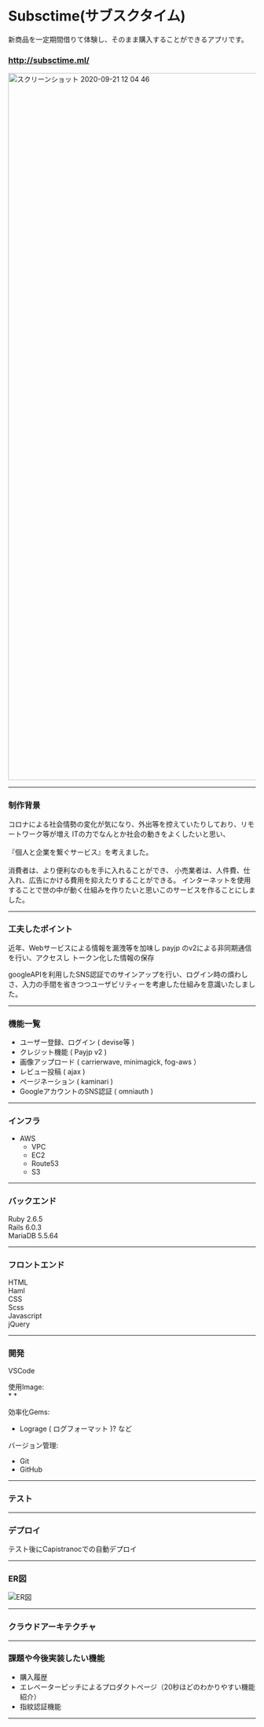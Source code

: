 # Subsctime(サブスクタイム)

新商品を一定期間借りて体験し、そのまま購入することができるアプリです。<br/>


### http://subsctime.ml/

<a href="http://subsctime.ml/">
  <img width="1440" alt="スクリーンショット 2020-09-21 12 04 46" src="https://user-images.githubusercontent.com/67685979/93730311-0e1b6800-fc03-11ea-847a-eb3d5a0d91dd.png"></a>

---
### 制作背景

コロナによる社会情勢の変化が気になり、外出等を控えていたりしており、リモートワーク等が増え
ITの力でなんとか社会の動きをよくしたいと思い、<br/>
<br/>
『個人と企業を繋ぐサービス』を考えました。<br/>
<br/>
消費者は、より便利なのもを手に入れることができ、
小売業者は、人件費、仕入れ、広告にかける費用を抑えたりすることができる。
インターネットを使用することで世の中が動く仕組みを作りたいと思いこのサービスを作ることにしました。


---

### 工夫したポイント
近年、Webサービスによる情報を漏洩等を加味し
payjp のv2による非同期通信を行い、アクセスし
トークン化した情報の保存

googleAPIを利用したSNS認証でのサインアップを行い、ログイン時の煩わしさ、入力の手間を省きつつユーザビリティーを考慮した仕組みを意識いたしました。


---

### 機能一覧
* ユーザー登録、ログイン  ( devise等 ) 
* クレジット機能 ( Payjp v2 )
* 画像アップロード ( carrierwave, minimagick, fog-aws ）
* レビュー投稿 ( ajax )
* ページネーション ( kaminari )
* GoogleアカウントのSNS認証 ( omniauth )

---
### インフラ
* AWS
	* VPC
	* EC2
	* Route53
	* S3

---
### バックエンド
Ruby 2.6.5<br/>
Rails 6.0.3<br/>
MariaDB 5.5.64<br/>

---
### フロントエンド
HTML <br/>
Haml <br/>
CSS <br/>
Scss <br/>
Javascript <br/>
jQuery <br/>

---
### 開発
VSCode<br/>

使用Image:<br/>
* 
* 

効率化Gems:<br/>
* Lograge ( ログフォーマット )?  など

バージョン管理:<br/>
* Git
* GitHub

---
### テスト

---
### デプロイ
テスト後にCapistranocでの自動デプロイ<br/>
	
---
### ER図
![ER図](https://user-images.githubusercontent.com/67685979/93732802-e7166380-fc0d-11ea-80b7-82619da18450.png)

---
### クラウドアーキテクチャ


---
### 課題や今後実装したい機能

* 購入履歴
* エレベーターピッチによるプロダクトページ（20秒ほどのわかりやすい機能紹介）
* 指紋認証機能

---